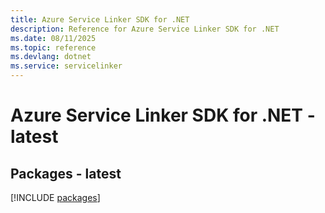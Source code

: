 ```yaml
---
title: Azure Service Linker SDK for .NET
description: Reference for Azure Service Linker SDK for .NET
ms.date: 08/11/2025
ms.topic: reference
ms.devlang: dotnet
ms.service: servicelinker
---
```

# Azure Service Linker SDK for .NET - latest
## Packages - latest
[!INCLUDE [packages](service-linker-index.md)]